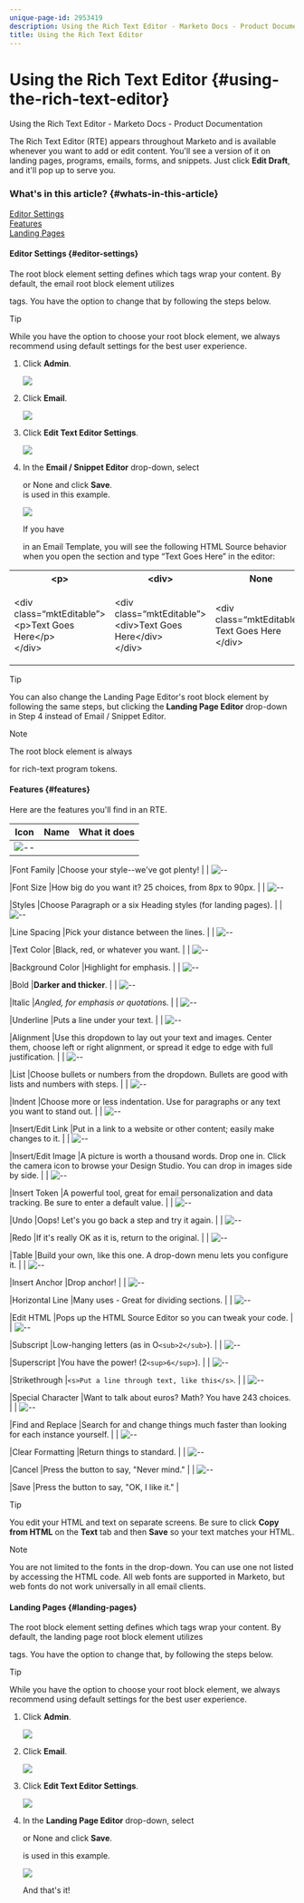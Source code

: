 ```yaml
---
unique-page-id: 2953419
description: Using the Rich Text Editor - Marketo Docs - Product Documentation
title: Using the Rich Text Editor
---
```


# Using the Rich Text Editor {#using-the-rich-text-editor}

Using the Rich Text Editor - Marketo Docs - Product Documentation

The Rich Text Editor (RTE) appears throughout Marketo and is available whenever you want to add or edit content. You'll see a version of it on landing pages, programs, emails, forms, and snippets. Just click **Edit Draft**, and it'll pop up to serve you.

### What's in this article? {#whats-in-this-article}

[Editor Settings](#editor-settings)  
[Features](#features)  
[Landing Pages](#landing-pages)

#### Editor Settings {#editor-settings}

The root block element setting defines which tags wrap your content. By default, the email root block element utilizes <p> tags. You have the option to change that by following the steps below.

>[!TIP]
>
>While you have the option to choose your root block element, we always recommend using default settings for the best user experience.

1. Click **Admin**.

   ![](assets/one.png)

1. Click **Email**.

   ![](assets/two.png)

1. Click **Edit Text Editor Settings**.

   ![](assets/three.png)

1. In the **Email / Snippet Editor** drop-down, select <div> or None and click **Save**. <div> is used in this example.

   ![](assets/four.png)

   If you have <div class=“mktEditable”></div> in an Email Template, you will see the following HTML Source behavior when you open the section and type “Text Goes Here” in the editor:

<table> 
 <tbody> 
  <tr> 
   <th>&lt;p&gt;</th> 
   <th>&lt;div&gt;</th> 
   <th>None</th> 
  </tr> 
  <tr> 
   <td><p>&lt;div class=“mktEditable”&gt;<br>&lt;p&gt;Text Goes Here&lt;/p&gt;<br>&lt;/div&gt;</p></td> 
   <td><p>&lt;div class=“mktEditable”&gt;<br>&lt;div&gt;Text Goes Here&lt;/div&gt;<br>&lt;/div&gt;</p></td> 
   <td><p>&lt;div class=“mktEditable”&gt;<br>Text Goes Here<br>&lt;/div&gt;</p></td> 
  </tr> 
 </tbody> 
</table>

   >[!TIP]
   >
   >You can also change the Landing Page Editor's root block element by following the same steps, but clicking the **Landing Page Editor** drop-down in Step 4 instead of Email / Snippet Editor.

   >[!NOTE]
   >
   >The root block element is always <p> for rich-text program tokens.

#### Features {#features}

Here are the features you'll find in an RTE.

| Icon |Name |What it does |
|---|---|---|
| ![--](assets/image2015-7-9-10-3a23-3a24.png)

|Font Family |Choose your style--we've got plenty! |
| ![--](assets/image2015-7-9-10-3a22-3a11.png)

|Font Size |How big do you want it? 25 choices, from 8px to 90px. |
| ![--](assets/image2015-7-9-10-3a59-3a4.png)

|Styles |Choose Paragraph or a six Heading styles (for landing pages). |
| ![--](assets/image2015-7-9-10-3a20-3a1.png)

|Line Spacing |Pick your distance between the lines. |
| ![--](assets/image2015-7-9-10-3a25-3a52.png)

|Text Color |Black, red, or whatever you want. |
| ![--](assets/image2015-7-9-10-3a24-3a38.png)

|Background Color |Highlight for emphasis. |
| ![--](assets/image2015-7-9-10-3a28-3a4.png)

|Bold |**Darker and thicker**. |
| ![--](assets/image2015-7-9-10-3a29-3a1.png)

|Italic |*Angled, for emphasis or quotation*s. |
| ![--](assets/image2015-7-9-10-3a30-3a56.png)

|Underline |Puts a line under your text. |
| ![--](assets/image2015-7-9-10-3a31-3a57.png)

|Alignment |Use this dropdown to lay out your text and images. Center them, choose left or right alignment, or spread it edge to edge with full justification. |
| ![--](assets/image2015-7-9-10-3a32-3a47.png)

|List |Choose bullets or numbers from the dropdown. Bullets are good with lists and numbers with steps. |
| ![--](assets/image2015-7-9-10-3a38-3a0.png)

|Indent |Choose more or less indentation. Use for paragraphs or any text you want to stand out. |
| ![--](assets/image2015-7-9-10-3a38-3a58.png)

|Insert/Edit Link |Put in a link to a website or other content; easily make changes to it. |
| ![--](assets/image2015-7-9-10-3a39-3a42.png)

|Insert/Edit Image |A picture is worth a thousand words. Drop one in. Click the camera icon to browse your Design Studio. You can drop in images side by side. |
| ![--](assets/image2015-7-9-10-3a40-3a36.png)

|Insert Token |A powerful tool, great for email personalization and data tracking. Be sure to enter a default value. |
| ![--](assets/image2015-7-9-10-3a41-3a21.png)

|Undo |Oops! Let's you go back a step and try it again. |
| ![--](assets/image2015-7-9-10-3a42-3a13.png)

|Redo |If it's really OK as it is, return to the original. |
| ![--](assets/image2015-7-9-10-3a43-3a29.png)

|Table |Build your own, like this one. A drop-down menu lets you configure it. |
| ![--](assets/image2015-7-9-10-3a45-3a1.png)

|Insert Anchor |Drop anchor! |
| ![--](assets/image2015-7-9-10-3a45-3a48.png)

|Horizontal Line |Many uses - Great for dividing sections. |
| ![--](assets/image2015-10-6-12-3a12-3a17.png)

|Edit HTML |Pops up the HTML Source Editor so you can tweak your code. |
| ![--](assets/image2015-7-9-10-3a47-3a36.png)

|Subscript |Low-hanging letters (as in O`<sub>2</sub>`). |
| ![--](assets/image2015-7-9-10-3a48-3a35.png)

|Superscript |You have the power! (2`<sup>6</sup>`). |
| ![--](assets/image2015-7-9-10-3a49-3a31.png)

|Strikethrough |`<s>Put a line through text, like this</s>`. |
| ![--](assets/image2015-7-9-10-3a50-3a11.png)

|Special Character |Want to talk about euros? Math? You have 243 choices. |
| ![--](assets/image2015-7-9-10-3a52-3a26.png)

|Find and Replace |Search for and change things much faster than looking for each instance yourself. |
| ![--](assets/image2015-7-9-10-3a53-3a37.png)

|Clear Formatting |Return things to standard. |
| ![--](assets/image2015-7-9-10-3a55-3a2.png)

|Cancel |Press the button to say, "Never mind." |
| ![--](assets/image2015-7-9-10-3a56-3a2.png)

|Save |Press the button to say, "OK, I like it." |

>[!TIP]
>
>You edit your HTML and text on separate screens. Be sure to click&nbsp;**Copy from HTML**&nbsp;on the **Text** tab&nbsp;and then **Save** so your text matches your HTML.

>[!NOTE]
>
>You are not limited to the fonts in the drop-down. You can use one not listed by accessing the HTML code. All web fonts are supported in Marketo, but web fonts do not work universally in all email clients.

#### Landing Pages {#landing-pages}

The root block element setting defines which tags wrap your content. By default, the landing page root block element utilizes <div> tags. You have the option to change that, by following the steps below.

>[!TIP]
>
>While you have the option to choose your root block element, we always recommend using default settings for the best user experience.

1. Click **Admin**.

   ![](assets/one.png)

1. Click **Email**.

   ![](assets/two.png)

1. Click **Edit Text Editor Settings**.

   ![](assets/three.png)

1. In the **Landing Page Editor** drop-down, select <p> or None and click **Save**. <p> is used in this example.

   ![](assets/five.png)

   And that's it!


